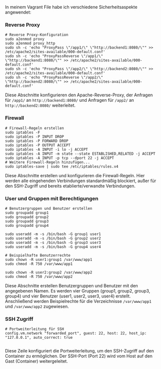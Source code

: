 In meinem Vagrant File habe ich verschiedene Sicherheitsaspekte angewendet:



### Reverse Proxy
```
# Reverse Proxy-Konfiguration
sudo a2enmod proxy
sudo a2enmod proxy_http
sudo sh -c 'echo "ProxyPass \"/app1/\" \"http://backend1:8080/\"" >> /etc/apache2/sites-available/000-default.conf'
sudo sh -c 'echo "ProxyPassReverse \"/app1/\" \"http://backend1:8080/\"" >> /etc/apache2/sites-available/000-default.conf'
sudo sh -c 'echo "ProxyPass \"/app2/\" \"http://backend2:8080/\"" >> /etc/apache2/sites-available/000-default.conf'
sudo sh -c 'echo "ProxyPassReverse \"/app2/\" \"http://backend2:8080/\"" >> /etc/apache2/sites-available/000-default.conf'
```

Diese Abschnitte konfigurieren den Apache-Reverse-Proxy, der Anfragen für `/app1/` an `http://backend1:8080/` und Anfragen für `/app2/` an 
`http://backend2:8080/` weiterleitet.

### Firewall
```
# Firewall-Regeln erstellen
sudo iptables -F
sudo iptables -P INPUT DROP
sudo iptables -P FORWARD DROP
sudo iptables -P OUTPUT ACCEPT
sudo iptables -A INPUT -i lo -j ACCEPT
sudo iptables -A INPUT -m state --state ESTABLISHED,RELATED -j ACCEPT
sudo iptables -A INPUT -p tcp --dport 22 -j ACCEPT
# Weitere Firewall-Regeln hinzufügen...
sudo iptables-save | sudo tee /etc/iptables/rules.v4
```

Diese Abschnitte erstellen und konfigurieren die Firewall-Regeln. Hier werden alle eingehenden Verbindungen standardmäßig blockiert, 
außer für den SSH-Zugriff und bereits etablierte/verwandte Verbindungen.

### User und Gruppen mit Berechtigungen
```
# Benutzergruppen und Benutzer erstellen
sudo groupadd group1
sudo groupadd group2
sudo groupadd group3
sudo groupadd group4

sudo useradd -m -s /bin/bash -G group1 user1
sudo useradd -m -s /bin/bash -G group2 user2
sudo useradd -m -s /bin/bash -G group3 user3
sudo useradd -m -s /bin/bash -G group4 user4

# Beispielhafte Benutzerrechte
sudo chown -R user1:group1 /var/www/app1
sudo chmod -R 750 /var/www/app1

sudo chown -R user2:group2 /var/www/app2
sudo chmod -R 750 /var/www/app2
```

Diese Abschnitte erstellen Benutzergruppen und Benutzer mit den angegebenen Namen. Es werden vier Gruppen (group1, group2, group3, group4)
und vier Benutzer (user1, user2, user3, user4) erstellt. Anschließend werden Beispielrechte für die Verzeichnisse `/var/www/app1` und `/var/www/app2`
zugewiesen.

### SSH Zugriff
```
# Portweiterleitung für SSH
config.vm.network "forwarded_port", guest: 22, host: 22, host_ip: "127.0.0.1", auto_correct: true


```

Diese Zeile konfiguriert die Portweiterleitung, um den SSH-Zugriff auf den Container zu ermöglichen. Der SSH-Port (Port 22) wird vom Host auf den Gast
(Container) weitergeleitet.

